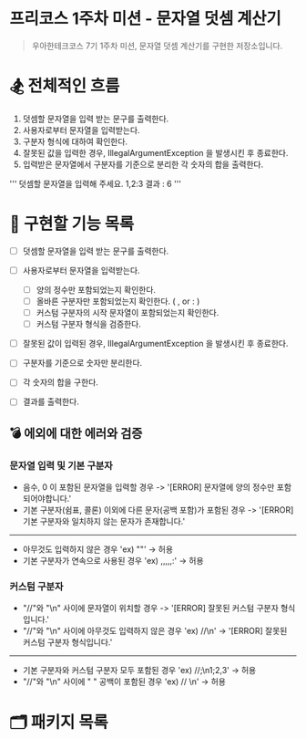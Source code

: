# 프리코스 1주차 미션 - 문자열 덧셈 계산기

> 우아한테크코스 7기 1주차 미션, 문자열 덧셈 계산기를 구현한 저장소입니다.

# 🏂 전체적인 흐름
1. 덧셈할 문자열을 입력 받는 문구를 출력한다.
2. 사용자로부터 문자열을 입력받는다.
3. 구분자 형식에 대하여 확인한다.
5. 잘못된 값을 입력한 경우, IllegalArgumentException 을 발생시킨 후 종료한다.
6. 입력받은 문자열에서 구분자를 기준으로 분리한 각 숫자의 합을 출력한다.

'''
덧셈할 문자열을 입력해 주세요.
1,2:3
결과 : 6
'''

# 🔧 구현할 기능 목록

- [ ] 덧셈할 문자열을 입력 받는 문구를 출력한다.
- [ ] 사용자로부터 문자열을 입력받는다.
    - [ ] 양의 정수만 포함되었는지 확인한다.
    - [ ] 올바른 구분자만 포함되었는지 확인한다. ( , or : )
    - [ ] 커스텀 구분자의 시작 문자열이 포함되었는지 확인한다. 
    - [ ] 커스텀 구분자 형식을 검증한다.
- [ ] 잘못된 값이 입력된 경우, IllegalArgumentException 을 발생시킨 후 종료한다.
- [ ] 구분자를 기준으로 숫자만 분리한다.
- [ ] 각 숫자의 합을 구한다.
- [ ] 결과를 출력한다.


## 💣 에외에 대한 에러와 검증

### 문자열 입력 및 기본 구분자
- 음수, 0 이 포함된 문자열을 입력할 경우 -> '[ERROR] 문자열에 양의 정수만 포함되어야합니다.'
- 기본 구분자(쉼표, 콜론) 이외에 다른 문자(공백 포함)가 포함된 경우 -> '[ERROR] 기본 구분자와 일치하지 않는 문자가 존재합니다.'
---
- 아무것도 입력하지 않은 경우 'ex) ""' -> 허용
- 기본 구분자가 연속으로 사용된 경우 'ex) ,,,,,:' -> 허용

### 커스텀 구분자
- "//"와 "\n" 사이에 문자열이 위치할 경우 -> '[ERROR] 잘못된 커스텀 구분자 형식입니다.'
- "//"와 "\n" 사이에 아무것도 입력하지 않은 경우 'ex) //\n' -> '[ERROR] 잘못된 커스텀 구분자 형식입니다.'
---
- 기본 구분자와 커스텀 구분자 모두 포함된 경우 'ex) //;\n1;2,3' -> 허용
- "//"와 "\n" 사이에 " " 공백이 포함된 경우 'ex) // \n' -> 허용

# 🗂️ 패키지 목록


